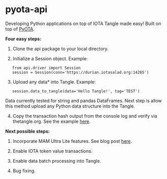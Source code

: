 # pyota-api
 Developing Python applications on top of IOTA Tangle made easy! Built on top of [PyOTA](https://github.com/iotaledger/iota.lib.py).

**Four easy steps:**

1) Clone the api package to your local directory.


2) Initialize a Session object. Example:
```
   from api.driver import Session
   session = Session(conn='https://durian.iotasalad.org:14265')
```


3) Upload any data* into Tangle. Example:
```
   session.data_to_tangle(data='Hello Tangle!', tag='TEST')
```
Data currently tested for string and pandas DataFrames. Next step is allow this method upload any Python data structure into the Tangle. 


4) Copy the transaction hash output from the console log and verify via thetangle.org. See the example [here](https://thetangle.org/transaction/IRAQLYTFQWMDJGBGNHPVMZGZAF9KPUR9TAUXRLMULKZTVPYOBUPGOVBSSQQBMJIPFF9DBYQKSX9ZZ9999).


**Next possible steps:**

1) Incorporate MAM Ultra Lite features. See blog post [here](https://medium.com/coinmonks/iota-mam-ultra-lite-493d8d1fb71a).

2) Enable IOTA token value transactions.

3) Enable data batch processing into Tangle.

4) Bug fixing.
   
